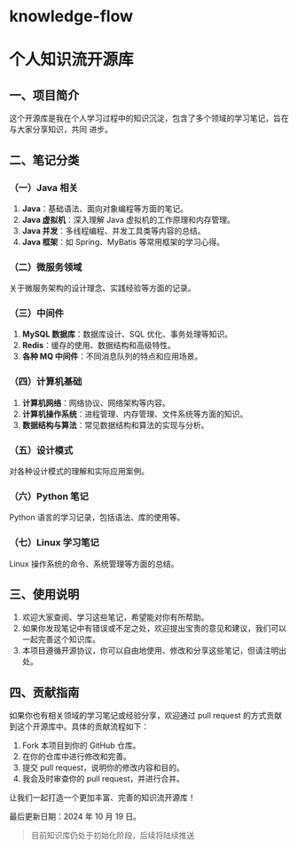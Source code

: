 # knowledge-flow
# 个人知识流开源库

## 一、项目简介

这个开源库是我在个人学习过程中的知识沉淀，包含了多个领域的学习笔记，旨在与大家分享知识，共同 进步。

## 二、笔记分类

### （一）Java 相关

1. **Java**：基础语法、面向对象编程等方面的笔记。
2. **Java 虚拟机**：深入理解 Java 虚拟机的工作原理和内存管理。
3. **Java 并发**：多线程编程、并发工具类等内容的总结。
4. **Java 框架**：如 Spring、MyBatis 等常用框架的学习心得。

### （二）微服务领域

关于微服务架构的设计理念、实践经验等方面的记录。

### （三）中间件

1. **MySQL 数据库**：数据库设计、SQL 优化、事务处理等知识。
2. **Redis**：缓存的使用、数据结构和高级特性。
3. **各种 MQ 中间件**：不同消息队列的特点和应用场景。

### （四）计算机基础

1. **计算机网络**：网络协议、网络架构等内容。
2. **计算机操作系统**：进程管理、内存管理、文件系统等方面的知识。
3. **数据结构与算法**：常见数据结构和算法的实现与分析。

### （五）设计模式

对各种设计模式的理解和实际应用案例。

### （六）Python 笔记

Python 语言的学习记录，包括语法、库的使用等。

### （七）Linux 学习笔记

Linux 操作系统的命令、系统管理等方面的总结。

## 三、使用说明

1. 欢迎大家查阅、学习这些笔记，希望能对你有所帮助。
2. 如果你发现笔记中有错误或不足之处，欢迎提出宝贵的意见和建议，我们可以一起完善这个知识库。
3. 本项目遵循开源协议，你可以自由地使用、修改和分享这些笔记，但请注明出处。

## 四、贡献指南

如果你也有相关领域的学习笔记或经验分享，欢迎通过 pull request 的方式贡献到这个开源库中。具体的贡献流程如下：

1. Fork 本项目到你的 GitHub 仓库。
2. 在你的仓库中进行修改和完善。
3. 提交 pull request，说明你的修改内容和目的。
4. 我会及时审查你的 pull request，并进行合并。

让我们一起打造一个更加丰富、完善的知识流开源库！

最后更新日期：2024 年 10 月 19 日。

> 目前知识库仍处于初始化阶段，后续将陆续推送
